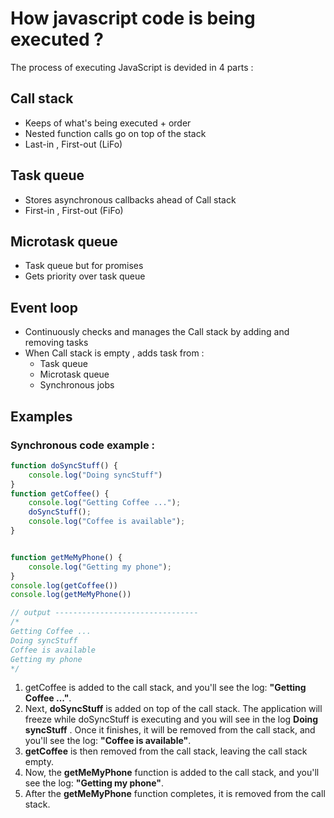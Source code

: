# How javascript code is being executed ? 

The process of executing JavaScript is devided in 4 parts : 
## Call stack 
- Keeps of what's being executed + order 
- Nested function calls go on top of the stack
- Last-in , First-out (LiFo)
## Task queue
- Stores asynchronous callbacks ahead of Call stack
- First-in , First-out (FiFo)
## Microtask queue
- Task queue but for promises 
- Gets priority over task queue
## Event loop
- Continuously checks and manages the Call stack by adding and removing tasks
- When Call stack is empty , adds task from : 
    - Task queue
    - Microtask queue
    - Synchronous jobs
## Examples
### Synchronous code example : 
```javascript
function doSyncStuff() {
    console.log("Doing syncStuff")
}
function getCoffee() {
    console.log("Getting Coffee ...");
    doSyncStuff();
    console.log("Coffee is available");
}


function getMeMyPhone() {
    console.log("Getting my phone");
}
console.log(getCoffee())
console.log(getMeMyPhone())

// output --------------------------------
/*
Getting Coffee ...
Doing syncStuff
Coffee is available
Getting my phone
*/
```

1.  getCoffee is added to the call stack, and you'll see the log: **"Getting Coffee ..."**.
2. Next, **doSyncStuff** is added on top of the call stack. The application will freeze while doSyncStuff is executing and you will see in the log **Doing syncStuff** . Once it finishes, it will be removed from the call stack, and you'll see the log: **"Coffee is available"**.
3. **getCoffee** is then removed from the call stack, leaving the call stack empty.
4. Now, the **getMeMyPhone** function is added to the call stack, and you'll see the log: **"Getting my phone"**.
5. After the **getMeMyPhone** function completes, it is removed from the call stack.

